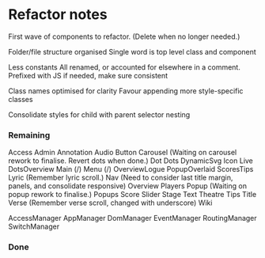 # Refactor notes
First wave of components to refactor.
(Delete when no longer needed.)

Folder/file structure organised
    Single word is top level class and component

Less constants
    All renamed, or accounted for elsewhere in a comment.
    Prefixed with JS if needed, make sure consistent

Class names optimised for clarity
    Favour appending more style-specific classes

Consolidate styles for child with parent selector nesting

### Remaining

Access
Admin
Annotation
Audio
Button
Carousel (Waiting on carousel rework to finalise. Revert dots when done.)
Dot
Dots
DynamicSvg
Icon
Live
    DotsOverview
    Main (/)
    Menu (/)
    OverviewLogue
    PopupOverlaid
    ScoresTips
Lyric (Remember lyric scroll.)
Nav (Need to consider last title margin, panels, and consolidate responsive)
Overview
Players
Popup (Waiting on popup rework to finalise.)
Popups
Score
Slider
Stage
Text
Theatre
Tips
Title
Verse (Remember verse scroll, changed with underscore)
Wiki

AccessManager
AppManager
DomManager
EventManager
RoutingManager
SwitchManager

### Done
